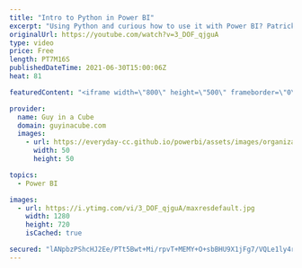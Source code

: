 ```yaml
---
title: "Intro to Python in Power BI"
excerpt: "Using Python and curious how to use it with Power BI? Patrick explores how you can do just that! Python + Power BI can be a powerful combination.  Power BI Python documentation: https://docs.microsoft.com/power-bi/connect-data/service-python-packages-support  Seaborn Tutorials: https://seaborn.pydata.org/tutorial.html"
originalUrl: https://youtube.com/watch?v=3_DOF_qjguA
type: video
price: Free
length: PT7M16S
publishedDateTime: 2021-06-30T15:00:06Z
heat: 81

featuredContent: "<iframe width=\"800\" height=\"500\" frameborder=\"0\" src=\"https://www.youtube.com/embed/3_DOF_qjguA\" allow=\"accelerometer; autoplay; encrypted-media; gyroscope; picture-in-picture\" allowfullscreen></iframe>"

provider:
  name: Guy in a Cube
  domain: guyinacube.com
  images:
    - url: https://everyday-cc.github.io/powerbi/assets/images/organizations/guyinacube.com-50x50.jpg
      width: 50
      height: 50

topics:
  - Power BI

images:
  - url: https://i.ytimg.com/vi/3_DOF_qjguA/maxresdefault.jpg
    width: 1280
    height: 720
    isCached: true

secured: "lANpbzPShcHJ2Ee/PTt5Bwt+Mi/rpvT+MEMY+O+sbBHU9X1jFg7/VQLe1ly4ryssfNUnjDTRUf4NjDRhTx5qOdi2CNIiqkWb/Skynj/fWA0fCYU0dTM9cfGrA9nCkGXC/yNeVccgnAifXoZThpJTKRqTiFv2++OW9blREyNc4aOloBajNHTrcnAHbE+OOanRDdMswE7AxR6Gwt8RORgCuF0vUMs0mYC9YVAT5Ng035abE8jUhpoBirJtvJuICBQSC9nN3QpjU5hPRuskTEMXTwxc3eZZj70r52T328cQ5PZogvqMY/yv132dWsbM2f6q4jLSnz1xMH75UfpVycFMkHhlhYspHM66GRa504ssMKUt3UF8ULiE7/7ZY9QdXahp/8lB68Qf4mt5tBIqhROUOeZ8CmiBEO2ULuJyuq7uqbovIwegj9YEiQC/ORFMmLkm;MXAeMMXcpq1y3W9iTrKGZA=="
---
```


